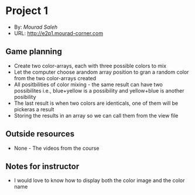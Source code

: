 # Project 1

- By: _Mourad Saleh_
- URL: <http://e2p1.mourad-corner.com>

## Game planning

- Create two color-arrays, each with three possible colors to mix
- Let the computer choose arandom array position to gran a random color from the two color-arrays created
- All positbilities of color mixing - the same result can have two possibilites i.e., blue+yellow is a possibility and yellow+blue is another posibility
- The last result is when two colors are identicals, one of them will be pickeras a result
- Storing the results in an array so we can call them from the view file

## Outside resources

- None - The videos from the course

## Notes for instructor

- I would love to know how to display both the color image and the color name
